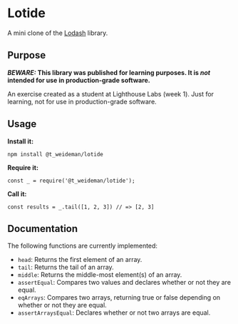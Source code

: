 # Lotide

A mini clone of the [Lodash](https://lodash.com) library.

## Purpose

**_BEWARE:_ This library was published for learning purposes. It is _not_ intended for use in production-grade software.**

An exercise created as a student at Lighthouse Labs (week 1). Just for learning, not for use in production-grade software.

## Usage

**Install it:**

`npm install @t_weideman/lotide`

**Require it:**

`const _ = require('@t_weideman/lotide');`

**Call it:**

`const results = _.tail([1, 2, 3]) // => [2, 3]`

## Documentation

The following functions are currently implemented:

* `head`: Returns the first element of an array.
* `tail`: Returns the tail of an array.
* `middle`: Returns the middle-most element(s) of an array.
* `assertEqual`: Compares two values and declares whether or not they are equal.
* `eqArrays`: Compares two arrays, returning true or false depending on whether or not they are equal.
* `assertArraysEqual`: Declares whether or not two arrays are equal.